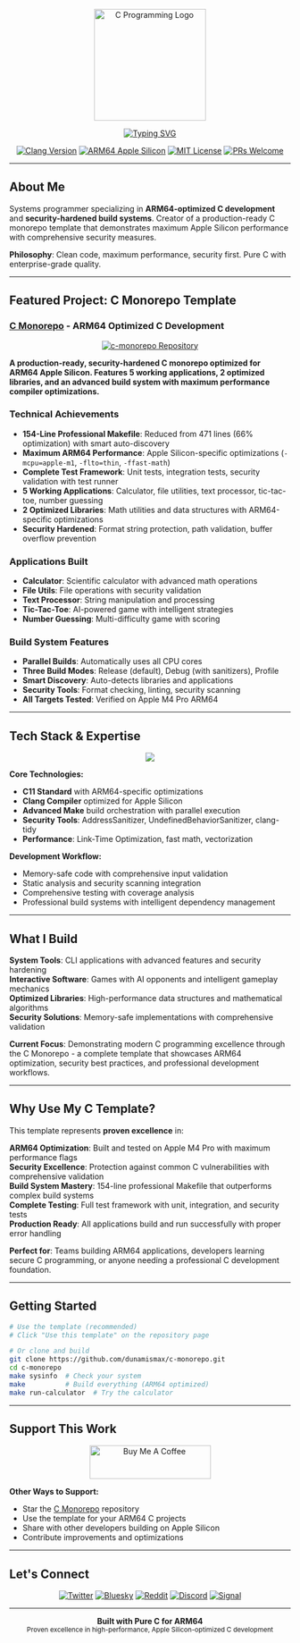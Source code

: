 <p align="center">
  <img src="https://github.com/dunamismax/c-monorepo/blob/main/c.png" alt="C Programming Logo" width="200" />
</p>

<p align="center">
  <a href="https://github.com/dunamismax">
    <img src="https://readme-typing-svg.demolab.com/?font=Fira+Code&size=24&pause=1000&color=3071A4&center=true&vCenter=true&width=800&lines=Systems+Programmer+%7C+C+Development+Expert;ARM64+Optimized+Build+Systems;Security-Hardened+C+Applications;154-Line+Professional+Makefile;5+Apps+%2B+2+Libraries+%2B+Complete+Tests;Maximum+Performance+Apple+Silicon;From+Calculator+to+Games+in+Pure+C;Memory-Safe+%26+Production-Ready" alt="Typing SVG" />
  </a>
</p>

<p align="center">
  <a href="https://clang.llvm.org/"><img src="https://img.shields.io/badge/Clang-17+-blue.svg?logo=llvm" alt="Clang Version"></a>
  <a href="https://developer.apple.com/documentation/apple-silicon"><img src="https://img.shields.io/badge/ARM64-Apple_Silicon-black.svg?logo=apple" alt="ARM64 Apple Silicon"></a>
  <a href="https://opensource.org/licenses/MIT"><img src="https://img.shields.io/badge/License-MIT-green.svg" alt="MIT License"></a>
  <a href="https://github.com/dunamismax/c-monorepo/pulls"><img src="https://img.shields.io/badge/PRs-welcome-brightgreen.svg" alt="PRs Welcome"></a>
</p>

---

## About Me

Systems programmer specializing in **ARM64-optimized C development** and **security-hardened build systems**. Creator of a production-ready C monorepo template that demonstrates maximum Apple Silicon performance with comprehensive security measures.

**Philosophy**: Clean code, maximum performance, security first. Pure C with enterprise-grade quality.

---

## Featured Project: C Monorepo Template

### **[C Monorepo](https://github.com/dunamismax/c-monorepo)** - ARM64 Optimized C Development

<p align="center">
  <a href="https://github.com/dunamismax/c-monorepo">
    <img src="https://github-readme-stats.vercel.app/api/pin/?username=dunamismax&repo=c-monorepo&theme=dark&show_owner=true" alt="c-monorepo Repository" />
  </a>
</p>

**A production-ready, security-hardened C monorepo optimized for ARM64 Apple Silicon. Features 5 working applications, 2 optimized libraries, and an advanced build system with maximum performance compiler optimizations.**

### **Technical Achievements**

- **154-Line Professional Makefile**: Reduced from 471 lines (66% optimization) with smart auto-discovery
- **Maximum ARM64 Performance**: Apple Silicon-specific optimizations (`-mcpu=apple-m1`, `-flto=thin`, `-ffast-math`)
- **Complete Test Framework**: Unit tests, integration tests, security validation with test runner
- **5 Working Applications**: Calculator, file utilities, text processor, tic-tac-toe, number guessing
- **2 Optimized Libraries**: Math utilities and data structures with ARM64-specific optimizations
- **Security Hardened**: Format string protection, path validation, buffer overflow prevention

### **Applications Built**

- **Calculator**: Scientific calculator with advanced math operations
- **File Utils**: File operations with security validation
- **Text Processor**: String manipulation and processing
- **Tic-Tac-Toe**: AI-powered game with intelligent strategies
- **Number Guessing**: Multi-difficulty game with scoring

### **Build System Features**

- **Parallel Builds**: Automatically uses all CPU cores
- **Three Build Modes**: Release (default), Debug (with sanitizers), Profile
- **Smart Discovery**: Auto-detects libraries and applications
- **Security Tools**: Format checking, linting, security scanning
- **All Targets Tested**: Verified on Apple M4 Pro ARM64

---

## Tech Stack & Expertise

<p align="center">
  <a href="https://skillicons.dev">
    <img src="https://skillicons.dev/icons?i=c,apple,linux,vscode,git,github,cmake" />
  </a>
</p>

**Core Technologies:**

- **C11 Standard** with ARM64-specific optimizations
- **Clang Compiler** optimized for Apple Silicon
- **Advanced Make** build orchestration with parallel execution
- **Security Tools**: AddressSanitizer, UndefinedBehaviorSanitizer, clang-tidy
- **Performance**: Link-Time Optimization, fast math, vectorization

**Development Workflow:**

- Memory-safe code with comprehensive input validation
- Static analysis and security scanning integration
- Comprehensive testing with coverage analysis
- Professional build systems with intelligent dependency management

---

## What I Build

**System Tools**: CLI applications with advanced features and security hardening  
**Interactive Software**: Games with AI opponents and intelligent gameplay mechanics  
**Optimized Libraries**: High-performance data structures and mathematical algorithms  
**Security Solutions**: Memory-safe implementations with comprehensive validation

**Current Focus**: Demonstrating modern C programming excellence through the C Monorepo - a complete template that showcases ARM64 optimization, security best practices, and professional development workflows.

---

## Why Use My C Template?

This template represents **proven excellence** in:

**ARM64 Optimization**: Built and tested on Apple M4 Pro with maximum performance flags  
**Security Excellence**: Protection against common C vulnerabilities with comprehensive validation  
**Build System Mastery**: 154-line professional Makefile that outperforms complex build systems  
**Complete Testing**: Full test framework with unit, integration, and security tests  
**Production Ready**: All applications build and run successfully with proper error handling

**Perfect for**: Teams building ARM64 applications, developers learning secure C programming, or anyone needing a professional C development foundation.

---

## Getting Started

```bash
# Use the template (recommended)
# Click "Use this template" on the repository page

# Or clone and build
git clone https://github.com/dunamismax/c-monorepo.git
cd c-monorepo
make sysinfo  # Check your system
make          # Build everything (ARM64 optimized)
make run-calculator  # Try the calculator
```

---

## Support This Work

<p align="center">
  <a href="https://www.buymeacoffee.com/dunamismax" target="_blank">
    <img src="https://cdn.buymeacoffee.com/buttons/v2/default-yellow.png" alt="Buy Me A Coffee" style="height: 60px !important;width: 217px !important;" />
  </a>
</p>

**Other Ways to Support:**

- Star the [C Monorepo](https://github.com/dunamismax/c-monorepo) repository
- Use the template for your ARM64 C projects
- Share with other developers building on Apple Silicon
- Contribute improvements and optimizations

---

## Let's Connect

<p align="center">
  <a href="https://twitter.com/dunamismax" target="_blank"><img src="https://img.shields.io/badge/Twitter-%231DA1F2.svg?&style=for-the-badge&logo=twitter&logoColor=white" alt="Twitter"></a>
  <a href="https://bsky.app/profile/dunamismax.bsky.social" target="_blank"><img src="https://img.shields.io/badge/Bluesky-blue?style=for-the-badge&logo=bluesky&logoColor=white" alt="Bluesky"></a>
  <a href="https://reddit.com/user/dunamismax" target="_blank"><img src="https://img.shields.io/badge/Reddit-%23FF4500.svg?&style=for-the-badge&logo=reddit&logoColor=white" alt="Reddit"></a>
  <a href="https://discord.com/users/dunamismax" target="_blank"><img src="https://img.shields.io/badge/Discord-dunamismax-7289DA.svg?style=for-the-badge&logo=discord&logoColor=white" alt="Discord"></a>
  <a href="https://signal.me/#p/+dunamismax.66" target="_blank"><img src="https://img.shields.io/badge/Signal-dunamismax.66-3A76F0.svg?style=for-the-badge&logo=signal&logoColor=white" alt="Signal"></a>
</p>

---

<p align="center">
  <strong>Built with Pure C for ARM64</strong><br>
  <sub>Proven excellence in high-performance, Apple Silicon-optimized C development</sub>
</p>
